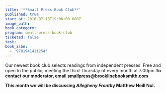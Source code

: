 ```yaml
---
title: '**Small Press Book Club**'
published: true
start_at: 2016-07-18T19:00:00.000Z
image_path:
book_category:
program: small-press-book-club
ticketed: false
test:
book_isbn:
  - '9781941411254'
---
```



Our newest book club selects readings from independent presses. Free and open to the public, meeting the third Thursday of every month at 7:00pm.**To contact our moderator, email smallpress@brooklinebooksmith.com**

**This month we will be discussing&nbsp;*Allegheny Front*by Matthew Neill Nul.&nbsp;**